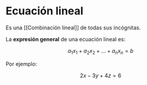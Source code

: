 # Ecuación lineal

Es una [[Combinación lineal]] de todas sus incógnitas.

La **expresión general** de una ecuación lineal es:

$$
a_1 x_1 + a_2 x_2 + \dots + a_n x_n = b
$$

Por ejemplo:

$$
	2x-3y+4z=6
$$
